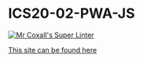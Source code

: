 # ICS20-02-PWA-JS

[![Mr Coxall's Super Linter](https://github.com/Ali-Mugamai/ICS20-02-05-JS/workflows/Mr%20Coxall's%20Super%20Linter/badge.svg)](https://github.com/Ali-Mugamai/ICS20-02-05-JS/actions/)

[This site can be found here](https://ali-mugamai.github.io/ICS20-02-05-JS/)
